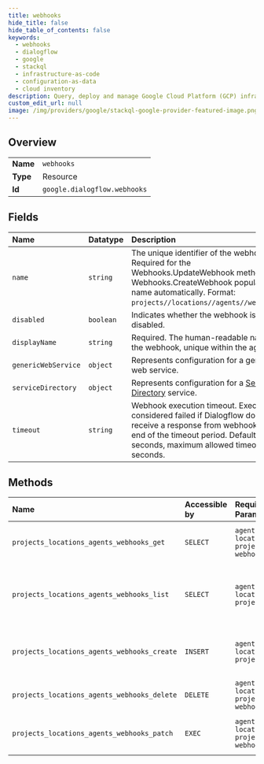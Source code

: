 ```yaml
---
title: webhooks
hide_title: false
hide_table_of_contents: false
keywords:
  - webhooks
  - dialogflow
  - google    
  - stackql
  - infrastructure-as-code
  - configuration-as-data
  - cloud inventory
description: Query, deploy and manage Google Cloud Platform (GCP) infrastructure and resources using SQL
custom_edit_url: null
image: /img/providers/google/stackql-google-provider-featured-image.png
---
```

  
    

## Overview
<table><tbody>
<tr><td><b>Name</b></td><td><code>webhooks</code></td></tr>
<tr><td><b>Type</b></td><td>Resource</td></tr>
<tr><td><b>Id</b></td><td><code>google.dialogflow.webhooks</code></td></tr>
</tbody></table>

## Fields
| Name | Datatype | Description |
|:-----|:---------|:------------|
| `name` | `string` | The unique identifier of the webhook. Required for the Webhooks.UpdateWebhook method. Webhooks.CreateWebhook populates the name automatically. Format: `projects//locations//agents//webhooks/`. |
| `disabled` | `boolean` | Indicates whether the webhook is disabled. |
| `displayName` | `string` | Required. The human-readable name of the webhook, unique within the agent. |
| `genericWebService` | `object` | Represents configuration for a generic web service. |
| `serviceDirectory` | `object` | Represents configuration for a [Service Directory](https://cloud.google.com/service-directory) service. |
| `timeout` | `string` | Webhook execution timeout. Execution is considered failed if Dialogflow doesn't receive a response from webhook at the end of the timeout period. Defaults to 5 seconds, maximum allowed timeout is 30 seconds. |
## Methods
| Name | Accessible by | Required Params | Description |
|:-----|:--------------|:----------------|:------------|
| `projects_locations_agents_webhooks_get` | `SELECT` | `agentsId, locationsId, projectsId, webhooksId` | Retrieves the specified webhook. |
| `projects_locations_agents_webhooks_list` | `SELECT` | `agentsId, locationsId, projectsId` | Returns the list of all webhooks in the specified agent. |
| `projects_locations_agents_webhooks_create` | `INSERT` | `agentsId, locationsId, projectsId` | Creates a webhook in the specified agent. |
| `projects_locations_agents_webhooks_delete` | `DELETE` | `agentsId, locationsId, projectsId, webhooksId` | Deletes the specified webhook. |
| `projects_locations_agents_webhooks_patch` | `EXEC` | `agentsId, locationsId, projectsId, webhooksId` | Updates the specified webhook. |
